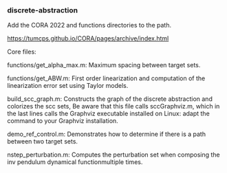 ### discrete-abstraction

Add the CORA 2022 and functions directories to the path.

https://tumcps.github.io/CORA/pages/archive/index.html

Core files:

functions/get_alpha_max.m: Maximum spacing between target sets.

functions/get_ABW.m: First order linearization and computation of the linearization error set using Taylor models.

build_scc_graph.m: Constructs the graph of the discrete abstraction and colorizes the scc sets, Be aware that this file calls sccGraphviz.m, which in the last lines calls the Graphviz executable installed on Linux: adapt the command to your Graphviz installation.

demo_ref_control.m: Demonstrates how to determine if there is a path between two target sets.

nstep_perturbation.m: Computes the perturbation set when composing the inv pendulum dynamical functionmultiple times.